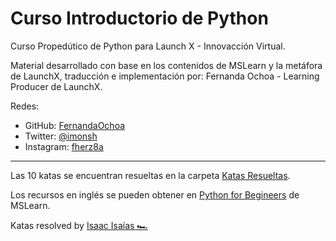 # Curso Introductorio de Python
Curso Propedútico de Python para Launch X - Innovacción Virtual.

Material desarrollado con base en los contenidos de MSLearn y la metáfora de LaunchX, traducción e implementación por: Fernanda Ochoa - Learning Producer de LaunchX.

Redes:
* GitHub: [FernandaOchoa](https://github.com/FernandaOchoa)
* Twitter: [@imonsh](https://twitter.com/imonsh)
* Instagram: [fherz8a](https://www.instagram.com/fherz8a/)

___

Las 10 katas se encuentran resueltas en la carpeta [Katas Resueltas](https://github.com/IsaacIsaias/CursoIntroPython/tree/main/Katas%20Resueltas).

Los recursos en inglés se pueden obtener en [Python for Begineers](https://docs.microsoft.com/en-us/learn/paths/beginner-python/) de MSLearn.

Katas resolved by [Isaac Isaías 🏎️](https://github.com/IsaacIsaias)
